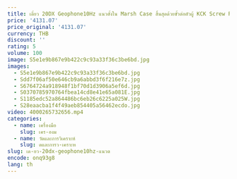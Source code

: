 ```yaml
---
title: เดี่ยว 20DX Geophone10Hz แนวตั้งใน Marsh Case สิ้นสุดด้วยขั้วต่อตัวผู้ KCK Screw Fit, Geophone แผ่นดินไหว 10 Hz
price: '4131.07'
price_original: '4131.07'
currency: THB
discount: ''
rating: 5
volume: 100
image: S5e1e9b867e9b422c9c93a33f36c3be6bd.jpg
images:
  - S5e1e9b867e9b422c9c93a33f36c3be6bd.jpg
  - Sdd7f06af50e646cb9a6abbd3f6f216e7z.jpg
  - S6764724a918948f1bf70d1d3906a5ef6d.jpg
  - S0370785970764fbea14cd8e41e65a081E.jpg
  - S1185edc52a864486bc6eb26c6225a025W.jpg
  - S28eaacba1f4f49aeb854405a56462ecdo.jpg
video: 4000265732656.mp4
categories:
  - name: เครื่องมือ
    slug: เคร-องม
  - name: วัดและการวิเคราะห์
    slug: ดและการว-เคราะห
slug: เด-ยว-20dx-geophone10hz-แนวต
encode: onq93g8
lang: th
---
```

  